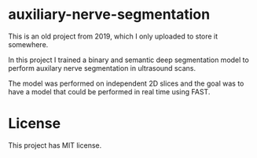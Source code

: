 # auxiliary-nerve-segmentation

This is an old project from 2019, which I only uploaded to store it somewhere.

In this project I trained a binary and semantic deep segmentation model
to perform auxilary nerve segmentation in ultrasound scans.

The model was performed on independent 2D slices and the goal was to have a 
model that could be performed in real time using FAST.

# License

This project has MIT license.